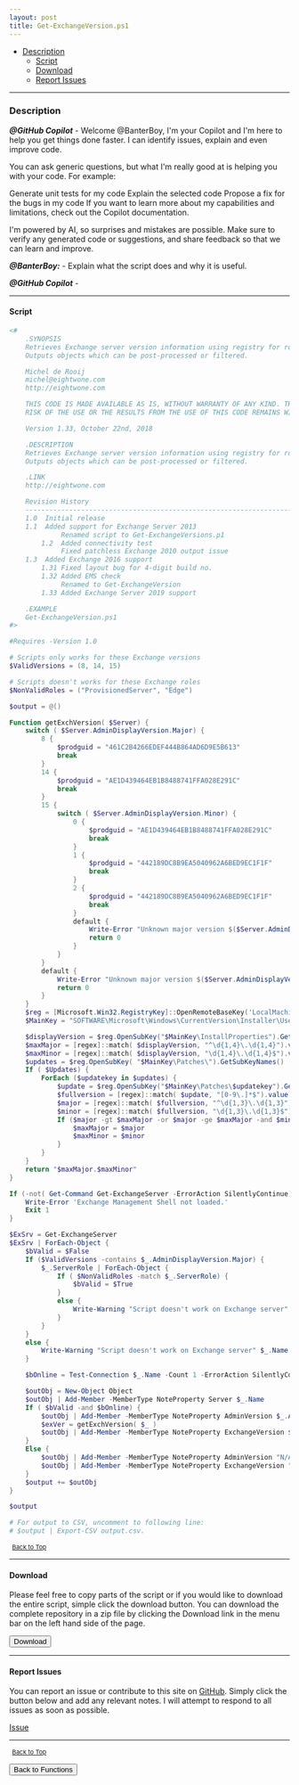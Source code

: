 ```yaml
---
layout: post
title: Get-ExchangeVersion.ps1
---
```


- [Description](#description)
  - [Script](#script)
  - [Download](#download)
  - [Report Issues](#report-issues)

---

### Description

**_@GitHub Copilot_** - Welcome @BanterBoy, I'm your Copilot and I'm here to help you get things done faster. I can identify issues, explain and even improve code.

You can ask generic questions, but what I'm really good at is helping you with your code. For example:

Generate unit tests for my code
Explain the selected code
Propose a fix for the bugs in my code
If you want to learn more about my capabilities and limitations, check out the Copilot documentation.

I'm powered by AI, so surprises and mistakes are possible. Make sure to verify any generated code or suggestions, and share feedback so that we can learn and improve.

**_@BanterBoy:_** - Explain what the script does and why it is useful.

**_@GitHub Copilot_** -

---

#### Script

```powershell
<#
	.SYNOPSIS
	Retrieves Exchange server version information using registry for rollup info
	Outputs objects which can be post-processed or filtered.

   	Michel de Rooij
	michel@eightwone.com
	http://eightwone.com

	THIS CODE IS MADE AVAILABLE AS IS, WITHOUT WARRANTY OF ANY KIND. THE ENTIRE
	RISK OF THE USE OR THE RESULTS FROM THE USE OF THIS CODE REMAINS WITH THE USER.

	Version 1.33, October 22nd, 2018

	.DESCRIPTION
	Retrieves Exchange server version information using registry for rollup info
	Outputs objects which can be post-processed or filtered.

	.LINK
	http://eightwone.com

	Revision History
	---------------------------------------------------------------------
	1.0  Initial release
	1.1  Added support for Exchange Server 2013
             Renamed script to Get-ExchangeVersions.p1
        1.2  Added connectivity test
             Fixed patchless Exchange 2010 output issue
	1.3  Added Exchange 2016 support
        1.31 Fixed layout bug for 4-digit build no.
        1.32 Added EMS check
             Renamed to Get-ExchangeVersion
        1.33 Added Exchange Server 2019 support

	.EXAMPLE
	Get-ExchangeVersion.ps1
#>

#Requires -Version 1.0

# Scripts only works for these Exchange versions
$ValidVersions = (8, 14, 15)

# Scripts doesn't works for these Exchange roles
$NonValidRoles = ("ProvisionedServer", "Edge")

$output = @()

Function getExchVersion( $Server) {
	switch ( $Server.AdminDisplayVersion.Major) {
		8 {
			$prodguid = "461C2B4266EDEF444B864AD6D9E5B613"
			break
		}
		14 {
			$prodguid = "AE1D439464EB1B8488741FFA028E291C"
			break
		}
		15 {
			switch ( $Server.AdminDisplayVersion.Minor) {
				0 {
					$prodguid = "AE1D439464EB1B8488741FFA028E291C"
					break
				}
				1 {
					$prodguid = "442189DC8B9EA5040962A6BED9EC1F1F"
					break
				}
				2 {
					$prodguid = "442189DC8B9EA5040962A6BED9EC1F1F"
					break
				}
				default {
					Write-Error "Unknown major version $($Server.AdminDisplayVersion)"
					return 0
				}
			}
		}
		default {
			Write-Error "Unknown major version $($Server.AdminDisplayVersion)"
			return 0
		}
	}
	$reg = [Microsoft.Win32.RegistryKey]::OpenRemoteBaseKey('LocalMachine', $Server)
	$MainKey = "SOFTWARE\Microsoft\Windows\CurrentVersion\Installer\UserData\S-1-5-18\Products\$prodguid\"

	$displayVersion = $reg.OpenSubKey("$MainKey\InstallProperties").GetValue( "DisplayVersion")
	$maxMajor = [regex]::match( $displayVersion, "^\d{1,4}\.\d{1,4}").value
	$maxMinor = [regex]::match( $displayVersion, "\d{1,4}\.\d{1,4}$").value
	$updates = $reg.OpenSubKey( "$MainKey\Patches\").GetSubKeyNames()
	If ( $Updates) {
		ForEach ($updatekey in $updates) {
			$update = $reg.OpenSubKey("$MainKey\Patches\$updatekey").GetValue( "DisplayName")
			$fullversion = [regex]::match( $update, "[0-9\.]*$").value
			$major = [regex]::match( $fullversion, "^\d{1,3}\.\d{1,3}").value
			$minor = [regex]::match( $fullversion, "\d{1,3}\.\d{1,3}$").value
			If ($major -gt $maxMajor -or $major -ge $maxMajor -and $minor -gt $maxMinor) {
				$maxMajor = $major
				$maxMinor = $minor
			}
		}
	}
	return "$maxMajor.$maxMinor"
}

If (-not( Get-Command Get-ExchangeServer -ErrorAction SilentlyContinue)) {
	Write-Error 'Exchange Management Shell not loaded.'
	Exit 1
}

$ExSrv = Get-ExchangeServer
$ExSrv | ForEach-Object {
	$bValid = $False
	If ($ValidVersions -contains $_.AdminDisplayVersion.Major) {
		$_.ServerRole | ForEach-Object {
			If ( $NonValidRoles -match $_.ServerRole) {
				$bValid = $True
			}
			else {
				Write-Warning "Script doesn't work on Exchange server" $_.Name "with role" $NonValidRoles
			}
		}
	}
	else {
		Write-Warning "Script doesn't work on Exchange server" $_.Name "with version" $_.AdminDisplayVersion.Major
	}

	$bOnline = Test-Connection $_.Name -Count 1 -ErrorAction SilentlyContinue

	$outObj = New-Object Object
	$outObj | Add-Member -MemberType NoteProperty Server $_.Name
	If ( $bValid -and $bOnline) {
		$outObj | Add-Member -MemberType NoteProperty AdminVersion $_.AdminDisplayVersion
		$exVer = getExchVersion( $_ )
		$outObj | Add-Member -MemberType NoteProperty ExchangeVersion $exVer
	}
	Else {
		$outObj | Add-Member -MemberType NoteProperty AdminVersion "N/A"
		$outObj | Add-Member -MemberType NoteProperty ExchangeVersion "N/A"
	}
	$output += $outObj
}

$output

# For output to CSV, uncomment to following line:
# $output | Export-CSV output.csv.
```

<span style="font-size:11px;"><a href="#"><i class="fas fa-caret-up" aria-hidden="true" style="color: white; margin-right:5px;"></i>Back to Top</a></span>

---

#### Download

Please feel free to copy parts of the script or if you would like to download the entire script, simple click the download button. You can download the complete repository in a zip file by clicking the Download link in the menu bar on the left hand side of the page.

<button class="btn" type="submit" onclick="window.open('/PowerShell/functions/exchange/Get-ExchangeVersion.ps1')">
    <i class="fa fa-cloud-download-alt">
    </i>
        Download
</button>

---

#### Report Issues

You can report an issue or contribute to this site on <a href="https://github.com/BanterBoy/scripts-blog/issues">GitHub</a>. Simply click the button below and add any relevant notes. I will attempt to respond to all issues as soon as possible.

<!-- Place this tag where you want the button to render. -->

<a class="github-button" href="https://github.com/BanterBoy/scripts-blog/issues/new?title=Get-ExchangeVersion.ps1&body=There is a problem with this function. Please find details below." data-show-count="true" aria-label="Issue BanterBoy/scripts-blog on GitHub">Issue</a>

---

<span style="font-size:11px;"><a href="#"><i class="fas fa-caret-up" aria-hidden="true" style="color: white; margin-right:5px;"></i>Back to Top</a></span>

<a href="/menu/_pages/functions.html">
    <button class="btn">
        <i class='fas fa-reply'>
        </i>
            Back to Functions
    </button>
</a>

[1]: http://ecotrust-canada.github.io/markdown-toc
[2]: https://github.com/googlearchive/code-prettify
